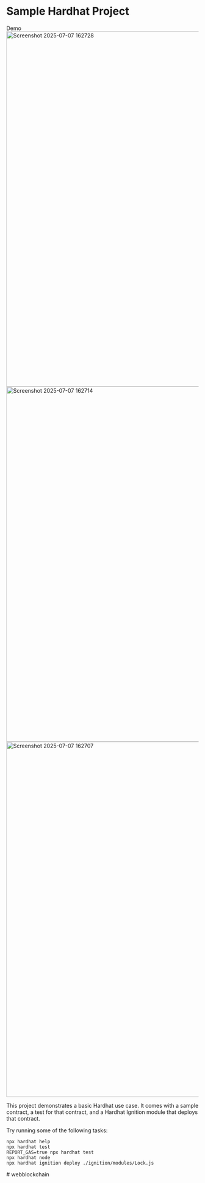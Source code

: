 # Sample Hardhat Project
Demo
<img width="1919" height="929" alt="Screenshot 2025-07-07 162728" src="https://github.com/user-attachments/assets/c22cb3fa-8e20-4d93-b8d1-be98011c8624" />
<img width="1919" height="929" alt="Screenshot 2025-07-07 162714" src="https://github.com/user-attachments/assets/08306726-8908-4b66-8b54-9e8c997e70e9" />
<img width="1915" height="929" alt="Screenshot 2025-07-07 162707" src="https://github.com/user-attachments/assets/f74c843a-4a0c-4b5d-b80b-0637b3f40166" />


This project demonstrates a basic Hardhat use case. It comes with a sample contract, a test for that contract, and a Hardhat Ignition module that deploys that contract.

Try running some of the following tasks:

```shell
npx hardhat help
npx hardhat test
REPORT_GAS=true npx hardhat test
npx hardhat node
npx hardhat ignition deploy ./ignition/modules/Lock.js
```
#   w e b b l o c k c h a i n 
 
 

